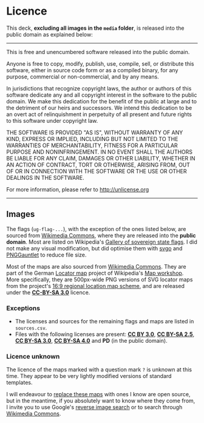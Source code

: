 # Licence

This deck, __excluding all images in the `media` folder__, is released into the public domain as explained below:

---

This is free and unencumbered software released into the public domain.

Anyone is free to copy, modify, publish, use, compile, sell, or
distribute this software, either in source code form or as a compiled
binary, for any purpose, commercial or non-commercial, and by any
means.

In jurisdictions that recognize copyright laws, the author or authors
of this software dedicate any and all copyright interest in the
software to the public domain. We make this dedication for the benefit
of the public at large and to the detriment of our heirs and
successors. We intend this dedication to be an overt act of
relinquishment in perpetuity of all present and future rights to this
software under copyright law.

THE SOFTWARE IS PROVIDED "AS IS", WITHOUT WARRANTY OF ANY KIND,
EXPRESS OR IMPLIED, INCLUDING BUT NOT LIMITED TO THE WARRANTIES OF
MERCHANTABILITY, FITNESS FOR A PARTICULAR PURPOSE AND NONINFRINGEMENT.
IN NO EVENT SHALL THE AUTHORS BE LIABLE FOR ANY CLAIM, DAMAGES OR
OTHER LIABILITY, WHETHER IN AN ACTION OF CONTRACT, TORT OR OTHERWISE,
ARISING FROM, OUT OF OR IN CONNECTION WITH THE SOFTWARE OR THE USE OR
OTHER DEALINGS IN THE SOFTWARE.

For more information, please refer to <http://unlicense.org>

---

## Images

The flags (`ug-flag-...`), with the exception of the ones listed below, are sourced from [Wikimedia Commons](https://commons.wikimedia.org/), where they are released into the **public domain**. Most are listed on Wikipedia's [Gallery of sovereign state flags](https://en.wikipedia.org/wiki/Gallery_of_sovereign_state_flags). I did not make any visual modification, but did optimise them with [svgo](https://github.com/svg/svgo) and [PNGGauntlet](https://pnggauntlet.com/) to reduce file size.

Most of the maps are also sourced from [Wikimedia Commons](https://commons.wikimedia.org/). They are part of the German [Locator map](https://de.wikipedia.org/wiki/Wikipedia:Kartenwerkstatt/Positionskarten) project of Wikipedia's [Map workshop](https://en.wikipedia.org/wiki/Wikipedia:Graphics_Lab/Map_workshop). More specifically, they are 500px-wide PNG versions of SVG locator maps from the project's [16:9 regional location map scheme](https://commons.wikimedia.org/wiki/Category:SVG_locator_maps_(16:9_regional_location_map_scheme)), and are released under the **[CC-BY-SA 3.0](https://creativecommons.org/licenses/by-sa/3.0/)** licence.

### Exceptions

- The licenses and sources for the remaining flags and maps are listed in `sources.csv`.
- Files with the following licenses are present: **[CC BY 3.0](https://creativecommons.org/licenses/by/3.0/)**, **[CC BY-SA 2.5](https://creativecommons.org/licenses/by-sa/2.5/)**, **[CC BY-SA 3.0](https://creativecommons.org/licenses/by-sa/3.0/)**, **[CC BY-SA 4.0](https://creativecommons.org/licenses/by-sa/4.0/)** and **PD** (in the public domain).

### Licence unknown

The licence of the maps marked with a question mark `?` is unknown at this time. They appear to be very lightly modified versions of standard templates.

I will endeavour to [replace these maps](https://github.com/axelboc/anki-ultimate-geography/issues/2) with ones I know are open source, but in the meantime, if you absolutely want to know where they come from, I invite you to use Google's [reverse image search](https://support.google.com/websearch/answer/1325808?hl=en) or to search through [Wikimedia Commons](https://commons.wikimedia.org/).
